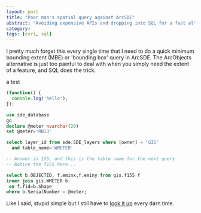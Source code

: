 ```yaml
---
layout: post
title: "Poor man's spatial query against ArcSDE"
abstract: "Avoiding expensive APIs and dropping into SQL for a fast alternative to COM."
category: 
tags: [esri, sql]
---
```

I pretty much forget this every single time that I need to do a quick minimum bounding extent (MBE) or 'bounding box' query in ArcSDE. The ArcObjects alternative is just too painful to deal with when you simply need the extent of a feature, and SQL does the trick.

a test

```js
(function() {
  console.log('hello');
});
```

```sql
use sde_database
go
declare @meter nvarchar(20)
set @meter='MN13'

select layer_id from sde.SDE_layers where [owner] = 'GIS'
  and table_name='WMETER'

-- Answer is 155, and this is the table name for the next query
-- Notice the f155 here...

select b.OBJECTID, f.eminx,f.eminy from gis.f155 f
inner join gis.WMETER b
 on f.fid=b.Shape
where b.SerialNumber = @meter;
```

Like I said, stupid simple but I still have to [look it up](http://webhelp.esri.com/arcgisdesktop/9.3/index.cfm?TopicName=Feature_classes_in_a_geodatabase_in_SQL_Server) every darn time.

